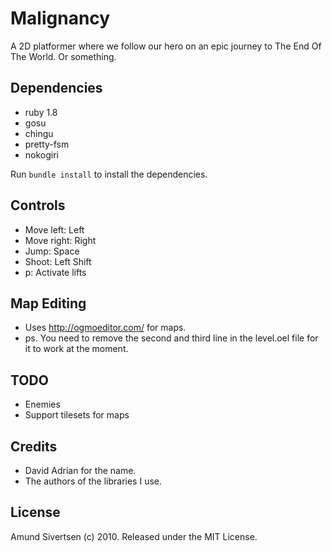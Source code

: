 Malignancy
==========

A 2D platformer where we follow our hero on an epic journey to The End Of The World. Or something.

Dependencies
------------

* ruby 1.8
* gosu
* chingu
* pretty-fsm
* nokogiri

Run `bundle install` to install the dependencies.

Controls
--------

* Move left: Left
* Move right: Right
* Jump: Space
* Shoot: Left Shift
* p: Activate lifts

Map Editing
-----------

* Uses http://ogmoeditor.com/ for maps.
* ps. You need to remove the second and third line in the level.oel file for it to work at the moment.

TODO
----

* Enemies
* Support tilesets for maps

Credits
-------

* David Adrian for the name.
* The authors of the libraries I use.

License
-------

Amund Sivertsen (c) 2010. Released under the MIT License.